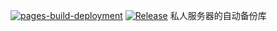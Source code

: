 [![pages-build-deployment](https://github.com/pysio2007/PanLingGuYu.github.io/actions/workflows/pages/pages-build-deployment/badge.svg)](https://github.com/pysio2007/PanLingGuYu.github.io/actions/workflows/pages/pages-build-deployment)
[![Release](https://github.com/pysio2007/PanLingGuYu.github.io/actions/workflows/release.yml/badge.svg)](https://github.com/pysio2007/PanLingGuYu.github.io/actions/workflows/release.yml)
私人服务器的自动备份库